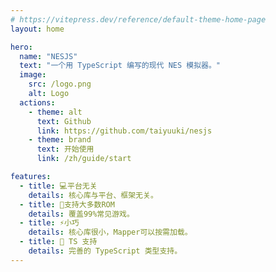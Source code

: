```yaml
---
# https://vitepress.dev/reference/default-theme-home-page
layout: home

hero:
  name: "NESJS"
  text: "一个用 TypeScript 编写的现代 NES 模拟器。"
  image:
    src: /logo.png
    alt: Logo
  actions: 
    - theme: alt
      text: Github
      link: https://github.com/taiyuuki/nesjs
    - theme: brand
      text: 开始使用
      link: /zh/guide/start

features:
  - title: 💻平台无关
    details: 核心库与平台、框架无关。
  - title: 🎯支持大多数ROM
    details: 覆盖99%常见游戏。
  - title: ⚡️小巧
    details: 核心库很小，Mapper可以按需加载。
  - title: 📝 TS 支持
    details: 完善的 TypeScript 类型支持。
---
```

